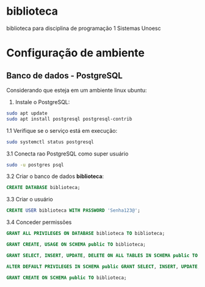 # biblioteca
biblioteca para disciplina de programação 1 Sistemas Unoesc
# Configuração de ambiente
## Banco de dados - PostgreSQL
Considerando que esteja em um ambiente linux ubuntu:

1. Instale o PostgreSQL:
``` bash
sudo apt update
sudo apt install postgresql postgresql-contrib 
```
1.1 Verifique se o serviço está em execução:
``` bash
sudo systemctl status postgresql
```

3.1 Conecta rao PostgreSQL como super usuário
``` bash
sudo -u postgres psql
```
3.2 Criar o banco de dados **biblioteca**:
``` sql
CREATE DATABASE biblioteca;
```
3.3 Criar o usuário
``` sql
CREATE USER biblioteca WITH PASSWORD 'Senha123@';
```
3.4 Conceder permissões
``` sql
GRANT ALL PRIVILEGES ON DATABASE biblioteca TO biblioteca;

GRANT CREATE, USAGE ON SCHEMA public TO biblioteca;

GRANT SELECT, INSERT, UPDATE, DELETE ON ALL TABLES IN SCHEMA public TO biblioteca;

ALTER DEFAULT PRIVILEGES IN SCHEMA public GRANT SELECT, INSERT, UPDATE, DELETE ON TABLES TO biblioteca;

GRANT CREATE ON SCHEMA public TO biblioteca;
```